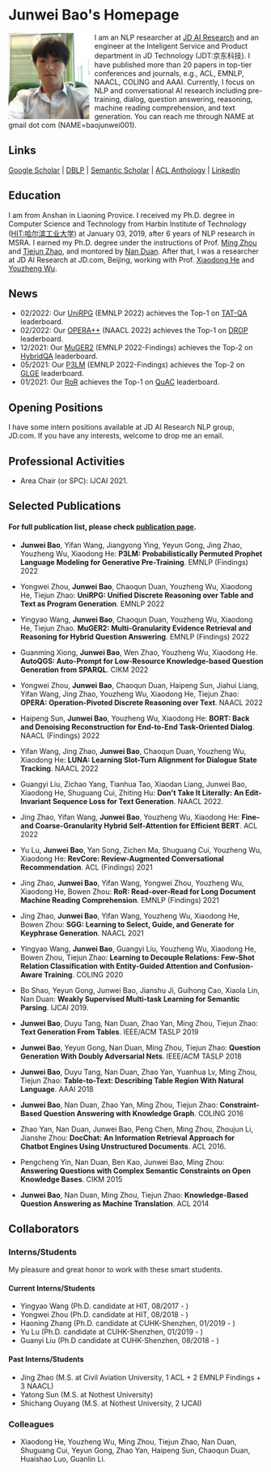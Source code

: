 # Junwei Bao's Homepage

<img align="left" src="citations.jpg" width=160 height=170 alt="a photo" style="padding-right:10px">

I am an NLP researcher at [JD AI Research](jdai.md) and an engineer at the Inteligent Service and Product department in JD Technology (JDT:京东科技). I have published more than 20 papers in top-tier conferences and journals, e.g., ACL, EMNLP, NAACL, COLING and AAAI. Currently, I focus on NLP and conversational AI research including pre-training, dialog, question answering, reasoning, machine reading comprehension, and text generation. You can reach me through NAME at gmail dot com (NAME=baojunwei001).




## Links
[Google Scholar](https://scholar.google.com/citations?hl=en&user=hcRREnsAAAAJ) | [DBLP](https://dblp.org/pid/221/1287-1.html) | [Semantic Scholar](https://www.semanticscholar.org/author/Junwei-Bao/3299718?sort=total-citations) | [ACL Anthology](https://aclanthology.org/people/junwei-bao) | [LinkedIn](https://www.linkedin.cn/incareer/in/junwei-bao-b2883386)

## Education

I am from Anshan in Liaoning Provice. I received my Ph.D. degree in Computer Science and Technology from Harbin Institute of Technology ([HIT:哈尔滨工业大学](http://www.hit.edu.cn/)) at January 03, 2019, after 6 years of NLP research in MSRA. I earned my Ph.D. degree under the instructions of Prof. [Ming Zhou](https://scholar.google.co.jp/citations?user=a0w5c0gAAAAJ&hl=en) and [Tiejun Zhao](https://baike.baidu.com/item/%E8%B5%B5%E9%93%81%E5%86%9B/7533734), and montored by [Nan Duan](https://nanduan.github.io/). After that, I was a researcher at JD AI Research at JD.com, Beijing, working with Prof. [Xiaodong He](https://scholar.google.com/citations?user=W5WbqgoAAAAJ&hl=en) and [Youzheng Wu](https://sites.google.com/site/erzhengcn/). 

## News
- 02/2022: Our [UniRPG]() (EMNLP 2022) achieves the Top-1 on [TAT-QA](https://nextplusplus.github.io/TAT-QA/) leaderboard.
- 02/2022: Our [OPERA++](https://aclanthology.org/2022.naacl-main.119.pdf) (NAACL 2022) achieves the Top-1 on [DROP](https://leaderboard.allenai.org/drop/submissions/public) leaderboard.
- 12/2021: Our [MuGER2]() (EMNLP 2022-Findings) achieves the Top-2 on [HybridQA](https://competitions.codalab.org/competitions/24420#results) leaderboard.
- 05/2021: Our [P3LM]() (EMNLP 2022-Findings) achieves the Top-2 on [GLGE](https://microsoft.github.io/glge/) leaderboard.
- 01/2021: Our [RoR](https://aclanthology.org/2021.findings-emnlp.160.pdf) achieves the Top-1 on [QuAC](https://quac.ai/) leaderboard.


## Opening Positions
I have some intern positions available at JD AI Research NLP group, JD.com. If you have any interests, welcome to drop me an email. 

## Professional Activities
- Area Chair (or SPC): IJCAI 2021. 

## Selected Publications
#### For full publication list, please check [publication page](publications.md).
- **Junwei Bao**, Yifan Wang, Jiangyong Ying, Yeyun Gong, Jing Zhao, Youzheng Wu, Xiaodong He:
  **P3LM: Probabilistically Permuted Prophet Language Modeling for Generative Pre-Training**. EMNLP (Findings) 2022

- Yongwei Zhou, **Junwei Bao**, Chaoqun Duan, Youzheng Wu, Xiaodong He, Tiejun Zhao:
  **UniRPG: Unified Discrete Reasoning over Table and Text as Program Generation**. EMNLP 2022

- Yingyao Wang, **Junwei Bao**, Chaoqun Duan, Youzheng Wu, Xiaodong He, Tiejun Zhao. **MuGER2: Multi-Granularity Evidence Retrieval and Reasoning for Hybrid Question Answering**. EMNLP (Findings) 2022
- Guanming Xiong, **Junwei Bao**, Wen Zhao, Youzheng Wu, Xiaodong He. **AutoQGS: Auto-Prompt for Low-Resource Knowledge-based Question Generation from SPARQL**. CIKM 2022
- Yongwei Zhou, **Junwei Bao**, Chaoqun Duan, Haipeng Sun, Jiahui Liang, Yifan Wang, Jing Zhao, Youzheng Wu, Xiaodong He, Tiejun Zhao: **OPERA: Operation-Pivoted Discrete Reasoning over Text**. NAACL 2022
- Haipeng Sun, **Junwei Bao**, Youzheng Wu, Xiaodong He: **BORT: Back and Denoising Reconstruction for End-to-End Task-Oriented Dialog**. NAACL (Findings) 2022
- Yifan Wang, Jing Zhao, **Junwei Bao**, Chaoqun Duan, Youzheng Wu, Xiaodong He: **LUNA: Learning Slot-Turn Alignment for Dialogue State Tracking**. NAACL 2022
- Guangyi Liu, Zichao Yang, Tianhua Tao, Xiaodan Liang, Junwei Bao, Xiaodong He, Shuguang Cui, Zhiting Hu: **Don't Take It Literally: An Edit-Invariant Sequence Loss for Text Generation**. NAACL 2022. 
- Jing Zhao, Yifan Wang, **Junwei Bao**, Youzheng Wu, Xiaodong He: **Fine- and Coarse-Granularity Hybrid Self-Attention for Efficient BERT**. ACL 2022
- Yu Lu, **Junwei Bao**, Yan Song, Zichen Ma, Shuguang Cui, Youzheng Wu, Xiaodong He: **RevCore: Review-Augmented Conversational Recommendation**. ACL (Findings) 2021
- Jing Zhao, **Junwei Bao**, Yifan Wang, Yongwei Zhou, Youzheng Wu, Xiaodong He, Bowen Zhou: **RoR: Read-over-Read for Long Document Machine Reading Comprehension**. EMNLP (Findings) 2021
- Jing Zhao, **Junwei Bao**, Yifan Wang, Youzheng Wu, Xiaodong He, Bowen Zhou: **SGG: Learning to Select, Guide, and Generate for Keyphrase Generation**. NAACL 2021
- Yingyao Wang, **Junwei Bao**, Guangyi Liu, Youzheng Wu, Xiaodong He, Bowen Zhou, Tiejun Zhao: **Learning to Decouple Relations: Few-Shot Relation Classification with Entity-Guided Attention and Confusion-Aware Training**. COLING 2020
- Bo Shao, Yeyun Gong, Junwei Bao, Jianshu Ji, Guihong Cao, Xiaola Lin, Nan Duan: **Weakly Supervised Multi-task Learning for Semantic Parsing**. IJCAI 2019.
- **Junwei Bao**, Duyu Tang, Nan Duan, Zhao Yan, Ming Zhou, Tiejun Zhao: **Text Generation From Tables**. IEEE/ACM TASLP 2019
- **Junwei Bao**, Yeyun Gong, Nan Duan, Ming Zhou, Tiejun Zhao: **Question Generation With Doubly Adversarial Nets**. IEEE/ACM TASLP 2018
- **Junwei Bao**, Duyu Tang, Nan Duan, Zhao Yan, Yuanhua Lv, Ming Zhou, Tiejun Zhao: **Table-to-Text: Describing Table Region With Natural Language**. AAAI 2018
- **Junwei Bao**, Nan Duan, Zhao Yan, Ming Zhou, Tiejun Zhao: **Constraint-Based Question Answering with Knowledge Graph**. COLING 2016
- Zhao Yan, Nan Duan, Junwei Bao, Peng Chen, Ming Zhou, Zhoujun Li, Jianshe Zhou: **DocChat: An Information Retrieval Approach for Chatbot Engines Using Unstructured Documents**. ACL 2016. 
- Pengcheng Yin, Nan Duan, Ben Kao, Junwei Bao, Ming Zhou: **Answering Questions with Complex Semantic Constraints on Open Knowledge Bases**. CIKM 2015
- **Junwei Bao**, Nan Duan, Ming Zhou, Tiejun Zhao: **Knowledge-Based Question Answering as Machine Translation**. ACL 2014

## Collaborators

### Interns/Students
My pleasure and great honor to work with these smart students.

#### Current Interns/Students
- Yingyao Wang (Ph.D. candidate at HIT, 08/2017 - )
- Yongwei Zhou (Ph.D. candidate at HIT, 08/2018 - )
- Haoning Zhang (Ph.D. candidate at CUHK-Shenzhen, 01/2019 - )
- Yu Lu (Ph.D. candidate at CUHK-Shenzhen, 01/2019 - )
- Guanyi Liu (Ph.D candidate at CUHK-Shenzhen, 08/2018 - )

#### Past Interns/Students
- Jing Zhao (M.S. at Civil Aviation University, 1 ACL + 2 EMNLP Findings + 3 NAACL)
- Yatong Sun (M.S. at Nothest University)
- Shichang Ouyang (M.S. at Nothest University, 2 IJCAI)

### Colleagues 
- Xiaodong He, Youzheng Wu, Ming Zhou, Tiejun Zhao, Nan Duan, Shuguang Cui, Yeyun Gong, Zhao Yan, Haipeng Sun, Chaoqun Duan, Huaishao Luo, Guanlin Li.

